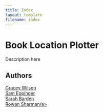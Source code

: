 ```yaml
---
title: Index
layout: template
filename: index
---
```

# Book Location Plotter
Description here

<!-- <img src="image.png" alt="Image" style="width:600px;height:600px;"> -->


## Authors
<a href="https://github.com/graceyw">Gracey Wilson</a><br>
<a href="https://github.com/samEpp">Sam Eppinger</a><br>
<a href="https://github.com/srbarden">Sarah Barden</a><br>
<a href="https://github.com/rowansharman">Rowan Sharman/a><br>
